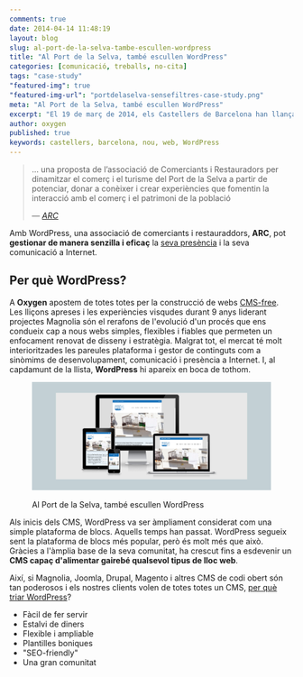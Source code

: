 ```yaml
---
comments: true
date: 2014-04-14 11:48:19
layout: blog
slug: al-port-de-la-selva-tambe-escullen-wordpress
title: "Al Port de la Selva, també escullen WordPress"
categories: [comunicació, treballs, no-cita]
tags: "case-study"
"featured-img": true
"featured-img-url": "portdelaselva-sensefiltres-case-study.png"
meta: "Al Port de la Selva, també escullen WordPress"
excerpt: "El 19 de març de 2014, els Castellers de Barcelona han llançat un nou web. És un web modern, informatiu, intuïtiu i fresc."
author: oxygen
published: true
keywords: castellers, barcelona, nou, web, WordPress
---
```


>... una proposta de l’associació de Comerciants i Restauradors per dinamitzar el comerç i el turisme del Port de la Selva a partir de potenciar, donar a conèixer i crear experiències que fomentin la interacció amb el comerç i el patrimoni de la població<footer>&mdash; <cite><a href="{{ page.url }}" title="{{ page.title }}">ARC</a></cite></footer>

Amb WordPress, una associació de comerciants i restauraddors, **ARC**, pot **gestionar de manera senzilla i eficaç** la [seva presència](http://www.portdelaselvasensefiltres.cat/) i la seva comunicació a Internet.

## Per què WordPress?

A **Oxygen** apostem de totes totes per la construcció de webs [CMS-free](/oxygen-un-web-cms-free). Les lliçons apreses i les experiències visqudes durant 9 anys liderant projectes Magnolia són el rerafons de l'evolució d'un procés que ens condueix cap a nous webs simples, flexibles i fiables que permeten un enfocament renovat de disseny i estratègia. Malgrat tot, el mercat té molt interioritzades les pareules plataforma i gestor de continguts com a sinòmims de desenvolupament, comunicació i presència a Internet. I, al capdamunt de la llista, **WordPress** hi apareix en boca de tothom.

<figure class="hidden-xs hidden-sm ox_animate_when_almost_visible ox_right-to-left"><img src="/assets/img/portdelaselva-sensefiltres-full-width-snapshot.png" /><figcaption><p>Al Port de la Selva, també escullen WordPress</p></figcaption></figure>

Als inicis dels CMS, WordPress va ser àmpliament considerat com una simple plataforma de blocs. Aquells temps han passat. WordPress segueix sent la plataforma de blocs més popular, però és molt més que això. Gràcies a l'àmplia base de la seva comunitat, ha crescut fins a esdevenir un **CMS capaç d'alimentar gairebé qualsevol tipus de lloc web**. 

Així, si Magnolia, Joomla, Drupal, Magento i altres CMS de codi obert són tan poderosos i els nostres clients volen de totes totes un CMS, [per què triar WordPress](/per-que-wordpress/)?

- Fàcil de fer servir
- Estalvi de diners
- Flexible i ampliable
- Plantilles boniques
- "SEO-friendly"
- Una gran comunitat